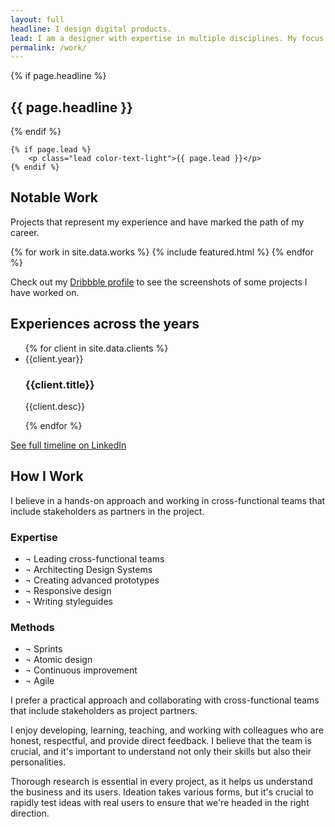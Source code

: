 ```yaml
---
layout: full
headline: I design digital products.
lead: I am a designer with expertise in multiple disciplines. My focus is on creating intuitive and enjoyable experiences through digital products, with a specialization in design systems and product design.
permalink: /work/
---
```



<section class="spacing-sections inner outer-margin">
	{% if page.headline %}
		<h1 class="headline-default">{{ page.headline }}</h1>
	{% endif %}

	{% if page.lead %}
		<p class="lead color-text-light">{{ page.lead }}</p>
	{% endif %}
</section>

<section class="spacing-sections spacing-sections-inset spacing-outer background-emphasis">
  <div class="inner">
    <h2 class="headline-default">Notable Work</h2>
    <p class="body color-text-light">Projects that represent my experience and have marked the path of my career.</p>
  </div>
  <div class="inner-large">
    <div class="list-projects mb-l">
    {% for work in site.data.works %}
      {% include featured.html %}
    {% endfor %}
    </div>
    <p class="text-small color-text-weak text-center">Check out my <a class="link-light link-underline" href="https://dribbble.com/zetareticoli" target="_blank">Dribbble profile</a> to see the screenshots of some projects I have worked on.</p>
  </div>
</section>

<section class="spacing-sections inner outer-margin">
  <h2 class="headline-default">Experiences across the years</h2>
  <ul class="content-list m-none">
  {% for client in site.data.clients %}
    <li class="content-list__item flex">
      <span class="content-list__year text-small color-text-weak mb-s">{{client.year}}</span>
      <h3 class="content-list__title headline-tertiary mb-s">{{client.title}}</h3>
      <p class="content-list__desc mb-s color-text-light">{{client.desc}}</p>
    </li>
  {% endfor %}
  </ul>
  <a href="https://www.linkedin.com/in/francescoimprota/" target="_blank">See full timeline on LinkedIn</a>
</section>

<section class="spacing-sections-inset spacing-outer background-weak outer-margin">
  <div class="inner">
    <h2 class="headline-default">How I Work</h2>
    <p class="lead color-text-light">
      I believe in a hands-on approach and working in cross-functional teams that include stakeholders as partners in the project.
    </p>
    <div class="l-pair-cols">
      <article>
        <h3 class="caption color-text-weak uppercase">Expertise</h3>
        <ul class="list-none">
          <li class="headline-secondary mb-s"><span class="color-text-primary">¬</span> Leading cross-functional teams</li>
          <li class="headline-secondary mb-s"><span class="color-text-primary">¬</span> Architecting Design Systems</li>
          <li class="headline-secondary mb-s"><span class="color-text-primary">¬</span> Creating advanced prototypes</li>
          <li class="headline-secondary mb-s"><span class="color-text-primary">¬</span> Responsive design</li>
          <li class="headline-secondary mb-s"><span class="color-text-primary">¬</span> Writing styleguides</li>
        </ul>
        <h3 class="caption color-text-weak uppercase">Methods</h3>
        <ul class="list-none mb-xl">
          <li class="headline-secondary mb-s"><span class="color-text-primary">¬</span> Sprints</li>
          <li class="headline-secondary mb-s"><span class="color-text-primary">¬</span> Atomic design</li>
          <li class="headline-secondary mb-s"><span class="color-text-primary">¬</span> Continuous improvement</li>
          <li class="headline-secondary mb-s"><span class="color-text-primary">¬</span> Agile</li>
        </ul>
      </article>
      <article>
        <p class="body-default">
          I prefer a practical approach and collaborating with cross-functional teams that include stakeholders as project partners.
        </p>
        <p>
          I enjoy developing, learning, teaching, and working with colleagues who are honest, respectful, and provide direct feedback. I believe that the team is crucial, and it's important to understand not only their skills but also their personalities.
        </p> 
        <p>
          Thorough research is essential in every project, as it helps us understand the business and its users. Ideation takes various forms, but it's crucial to rapidly test ideas with real users to ensure that we're headed in the right direction.
        </p>
      </article>
    </div>
  </div>
</section>
